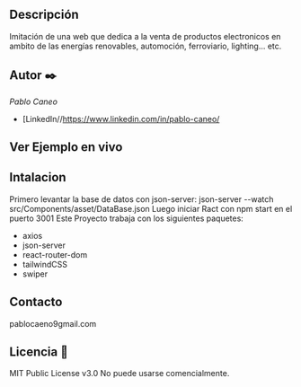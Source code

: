 ## Descripción
Imitación de una web que dedica a la venta de productos electronicos en ambito de las energías renovables, automoción, ferroviario, lighting... etc.

## Autor ✒️
*Pablo Caneo*
* [LinkedIn//https://www.linkedin.com/in/pablo-caneo/

## Ver Ejemplo en vivo

## Intalacion
Primero levantar la base de datos con json-server: json-server --watch src/Components/asset/DataBase.json
Luego iniciar Ract con npm start en el puerto 3001
Este Proyecto trabaja con los siguientes paquetes: 
* axios
* json-server
* react-router-dom
* tailwindCSS
* swiper

## Contacto
pablocaeno9gmail.com

## Licencia 📄
MIT Public License v3.0
No puede usarse comencialmente.
